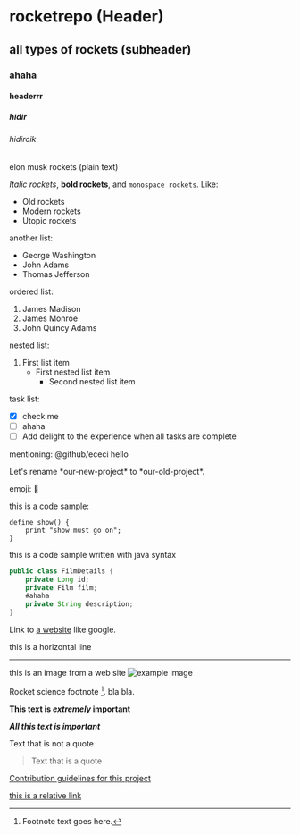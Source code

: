 # rocketrepo (Header)

## all types of rockets (subheader)

### ahaha

#### headerrr

##### hidir

###### hidircik

elon musk rockets (plain text)

*Italic rockets*, **bold rockets**, and `monospace rockets`. Like:

  * Old rockets
  * Modern rockets 
  * Utopic rockets

another list:
- George Washington
- John Adams
- Thomas Jefferson

ordered list:
1. James Madison
2. James Monroe
3. John Quincy Adams

nested list:
1. First list item
   - First nested list item
     - Second nested list item

task list:
- [x] check me
- [ ] ahaha
- [ ] Add delight to the experience when all tasks are complete 

mentioning: 
@github/ececi hello

<!-- This content will not appear in the rendered Markdown -->

Let's rename \*our-new-project\* to \*our-old-project\*.

emoji:
:tada:

this is a code sample:
~~~
define show() {
    print "show must go on";
}
~~~

this is a code sample written with java syntax
~~~java
public class FilmDetails {
    private Long id;
    private Film film;
    #ahaha
    private String description;
}
~~~

Link to [a website](http://google.com) like google.

this is a horizontal line
***
this is an image from a web site
![example image](https://upload.wikimedia.org/wikipedia/commons/thumb/b/b4/The_Sun_by_the_Atmospheric_Imaging_Assembly_of_NASA%27s_Solar_Dynamics_Observatory_-_20100819.jpg/220px-The_Sun_by_the_Atmospheric_Imaging_Assembly_of_NASA%27s_Solar_Dynamics_Observatory_-_20100819.jpg "An exemplary image")

Rocket science footnote [^1].
bla bla.

**This text is _extremely_ important**

***All this text is important***

Text that is not a quote

> Text that is a quote

[Contribution guidelines for this project](docs/CONTRIBUTING.md)

[this is a relative link](atasagi2.PNG)


[^1]: Footnote text goes here.
